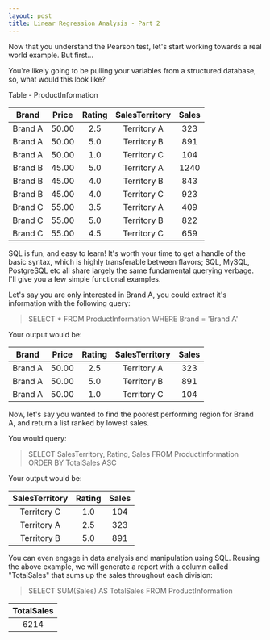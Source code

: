 ```yaml
---
layout: post
title: Linear Regression Analysis - Part 2
---
```


Now that you understand the Pearson test, let's start working towards a real world example. But first...

You're likely going to be pulling your variables from a structured database, so, what would this look like?

Table - ProductInformation

| Brand | Price | Rating | SalesTerritory | Sales |
|:------:|:-----:|:-----:|:---------------:|:-----:|
|Brand A | 50.00 | 2.5 | Territory A| 323|
|Brand A | 50.00 | 5.0 | Territory B| 891|
|Brand A | 50.00 | 1.0 | Territory C| 104|
|Brand B | 45.00 | 5.0 | Territory A| 1240|
|Brand B | 45.00 | 4.0 | Territory B| 843|
|Brand B | 45.00 | 4.0 | Territory C| 923|
|Brand C | 55.00 | 3.5 | Territory A| 409 |
|Brand C | 55.00 | 5.0 | Territory B| 822| 
|Brand C | 55.00 | 4.5 | Territory C| 659 |

SQL is fun, and easy to learn! It's worth your time to get a handle of the basic syntax, which is highly transferable between
flavors; SQL, MySQL, PostgreSQL etc all share largely the same fundamental querying verbage. I'll give you a few simple functional
examples.

Let's say you are only interested in Brand A, you could extract it's information with the following query:

>SELECT * FROM ProductInformation WHERE Brand = 'Brand A'

Your output would be:

| Brand | Price | Rating | SalesTerritory | Sales |
|:------:|:-----:|:-----:|:---------------:|:-----:|
|Brand A| 50.00 | 2.5 | Territory A| 323|
|Brand A| 50.00 | 5.0 | Territory B| 891|
|Brand A| 50.00 | 1.0 | Territory C| 104|

Now, let's say you wanted to find the poorest performing region for Brand A, and return a list ranked by lowest sales.

You would query:

>SELECT SalesTerritory, Rating, Sales FROM ProductInformation ORDER BY TotalSales ASC

Your output would be:

|SalesTerritory | Rating | Sales |
|:-:|:-:|:-:|
|Territory C|  1.0 | 104|
|Territory A|  2.5 | 323|
|Territory B|  5.0 | 891|

You can even engage in data analysis and manipulation using SQL. Reusing the above example, we will generate a report with
a column called "TotalSales" that sums up the sales throughout each division:

>SELECT SUM(Sales) AS TotalSales FROM ProductInformation

|TotalSales|
|:-:|
|6214|

